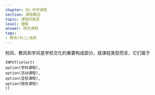```yaml
---
chapter: 02-中学课程
section: 课程概述
topic: 课程的类型
level: 理解
answer: 隐性课程
tags:
- 教资/科二/选择
---
```


校风、教风和学风是学校文化的重要构成部分，就课程类型而言，它们属于

```meta-bind
INPUT[select(
option(学科课程),
option(活动课程),
option(显性课程),
option(隐性课程)
)]
```